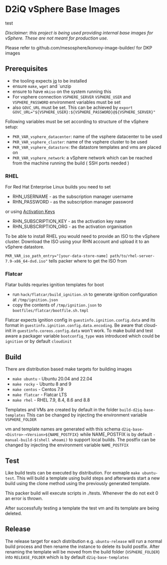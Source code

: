 # D2iQ vSphere Base Images

test

*Disclaimer: this project is being used providing internal base images for vSphere. These are not meant for production use.*

Please refer to github.com/mesosphere/konvoy-image-builder/ for DKP images

## Prerequisites

- the tooling expects [jq](https://stedolan.github.io/jq/download/) to be installed
- ensure `make`, `wget` and `unzip
- ensure to have `mkiso` on the system running this
- For vsphere connection `VSPHERE_SERVER` `VSPHERE_USER` and `VSPHERE_PASSWORD` environment variables must be set
- also `GOVC_URL` must be set. This can be achieved by `export GOVC_URL="${VSPHERE_USER}:${VSPHERE_PASSWORD}@${VSPHERE_SERVER}"`

Following variables must be set according to structure of the vSphere setup:

- `PKR_VAR_vsphere_datacenter`: name of the vsphere datacenter to be used
- `PKR_VAR_vsphere_cluster`: name of the vsphere cluster to be used
- `PKR_VAR_vsphere_datastore`: the datastore templates and vms are placed on
- `PKR_VAR_vsphere_network`: a vSphere network which can be reached from the machine running the build ( SSH ports needed )

### RHEL

For Red Hat Enterprise Linux builds you need to set

- RHN_USERNAME - as the subscription manager username
- RHN_PASSWORD - as the subscription manager password

or using [Activation Keys](https://access.redhat.com/management/activation_keys)

- RHN_SUBSCRIPTION_KEY - as the activation key name
- RHN_SUBSCRIPTION_ORG - as the activation organisation

To be able to install RHEL you would need to provide an ISO to the vSphere cluster. Download the ISO using your RHN account and upload it to an vSphere datastore.

`PKR_VAR_iso_path_entry="[your-data-store-name] path/to/rhel-server-7.9-x86_64-dvd.iso"` tells packer where to get the ISO from

### Flatcar

Flatar builds requries ignition templates for boot

- run `hack/flatcar/build_ignition.sh` to generate ignition configuration at `/tmp/ignition.json`
- copy the contents of `/tmp/ignition.json` to `bootfiles/flatcar/bootfile.sh.tmpl`

Flatcar expects ignition config in `guestinfo.ignition.config.data` and its format in `guestinfo.ignition.config.data.encoding`. Be aware that cloud-init in `guestinfo.coreos.config.data` won't work. To make build and test aware a packager variable `bootconfig_type` was introduced which could be `ignition` or by default `cloudinit`

## Build

There are distribution based make targets for building images

- `make ubuntu` - Ubuntu 20.04 and 22.04
- `make rocky` - Ubuntu 8 and 9
- `make centos` - Centos 7.9
- `make flatcar` - Flatcar LTS
- `make rhel` - RHEL 7.9, 8.4, 8.6 and 8.8

Templates and VMs are created by default in the folder `build-d2iq-base-templates` This can be changed by injecting the environment variable `VSPHERE_FOLDER`

vm and template names are generated with this schema `d2iq-base-<Distro>-<Version>${NAME_POSTFIX}` while NAME_POSTFIX is by default `-manual-build-$(shell whoami)` to support local builds. The postfix can be changed by injecting the environment variable `NAME_POSTFIX`

## Test

Like build tests can be executed by distribution. For exmaple `make ubuntu-test`. This will build a template using build steps and afterwards start a new build using the clone method using the previously generated template.

This packer build will execute scripts in ./tests. Whenever the do not exit 0 an error is thrown.

After successfully testing a template the test vm and its template are being deleted.

## Release

The release target for each distribution e.g. `ubuntu-release` will run a normal build process and then rename the instance to delete its build postfix. After renaming the template will be moved from the build folder (`VSPHERE_FOLDER`) into `RELEASE_FOLDER` which is by default `d2iq-base-templates`
